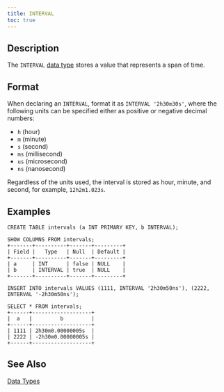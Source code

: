 ```yaml
---
title: INTERVAL
toc: true
---
```


## Description

The `INTERVAL` [data type](data-types.html) stores a value that represents a span of time. 

## Format

When declaring an `INTERVAL`, format it as `INTERVAL '2h30m30s'`, where the following units can be specified either as positive or negative decimal numbers:

- `h` (hour)
- `m` (minute)
- `s` (second)
- `ms` (millisecond)
- `us` (microsecond)
- `ns` (nanosecond)

Regardless of the units used, the interval is stored as hour, minute, and second, for example, `12h2m1.023s`.

## Examples

~~~
CREATE TABLE intervals (a INT PRIMARY KEY, b INTERVAL);

SHOW COLUMNS FROM intervals;
+-------+----------+-------+---------+
| Field |   Type   | Null  | Default |
+-------+----------+-------+---------+
| a     | INT      | false | NULL    |
| b     | INTERVAL | true  | NULL    |
+-------+----------+-------+---------+

INSERT INTO intervals VALUES (1111, INTERVAL '2h30m50ns'), (2222, INTERVAL '-2h30m50ns');

SELECT * FROM intervals;
+------+-------------------+
|  a   |         b         |
+------+-------------------+
| 1111 | 2h30m0.00000005s  |
| 2222 | -2h30m0.00000005s |
+------+-------------------+
~~~

## See Also

[Data Types](data-types.html)